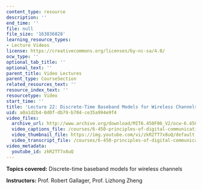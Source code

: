 ```yaml
---
content_type: resource
description: ''
end_time: ''
file: null
file_size: '163836828'
learning_resource_types:
- Lecture Videos
license: https://creativecommons.org/licenses/by-nc-sa/4.0/
ocw_type: ''
optional_tab_title: ''
optional_text: ''
parent_title: Video Lectures
parent_type: CourseSection
related_resources_text: ''
resource_index_text: ''
resourcetype: Video
start_time: ''
title: 'Lecture 22: Discrete-Time Baseband Models for Wireless Channels'
uid: a0a1d2b4-0d0f-db79-b704-ce35a994e9f4
video_files:
  archive_url: http://www.archive.org/download/MIT6.450F06_V2/ocw-6.450-f06-2003-12-03_300k.mp4
  video_captions_file: /courses/6-450-principles-of-digital-communications-i-fall-2006/5ccd263795cb56bb936bb934d4ec9284_zkR2TT7x8uQ.vtt
  video_thumbnail_file: https://img.youtube.com/vi/zkR2TT7x8uQ/default.jpg
  video_transcript_file: /courses/6-450-principles-of-digital-communications-i-fall-2006/35729ae6b904cbcc872eb03088a5438a_zkR2TT7x8uQ.pdf
video_metadata:
  youtube_id: zkR2TT7x8uQ
---
```


**Topics covered:** Discrete-time baseband models for wireless channels

**Instructors:** Prof. Robert Gallager, Prof. Lizhong Zheng

